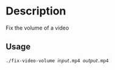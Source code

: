 # Description
Fix the volume of a video

## Usage
```sh
./fix-video-volume 𝘪𝘯𝘱𝘶𝘵.mp4 𝘰𝘶𝘵𝘱𝘶𝘵.mp4
```
